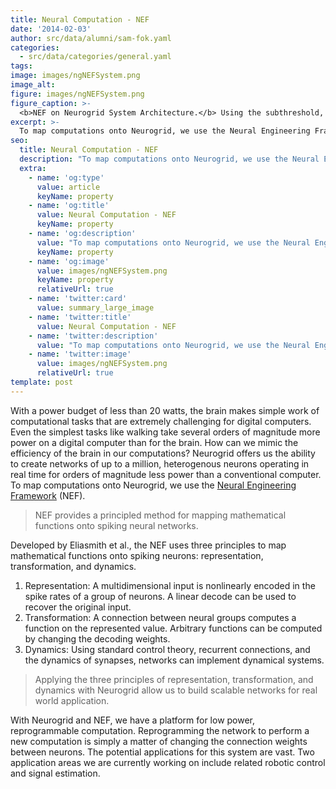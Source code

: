 ```yaml
---
title: Neural Computation - NEF
date: '2014-02-03'
author: src/data/alumni/sam-fok.yaml
categories:
  - src/data/categories/general.yaml
tags:
image: images/ngNEFSystem.png
image_alt:
figure: images/ngNEFSystem.png
figure_caption: >-
  <b>NEF on Neurogrid System Architecture.</b> Using the subthreshold, analog silicon neurons on Neurogrid with an FPGA daughterboard allows us to implement the principles of NEF and construct networks for real world tasks.
excerpt: >-
  To map computations onto Neurogrid, we use the Neural Engineering Framework.
seo:
  title: Neural Computation - NEF
  description: "To map computations onto Neurogrid, we use the Neural Engineering Framework."
  extra:
    - name: 'og:type'
      value: article
      keyName: property
    - name: 'og:title'
      value: Neural Computation - NEF
      keyName: property
    - name: 'og:description'
      value: "To map computations onto Neurogrid, we use the Neural Engineering Framework."
      keyName: property
    - name: 'og:image'
      value: images/ngNEFSystem.png
      keyName: property
      relativeUrl: true
    - name: 'twitter:card'
      value: summary_large_image
    - name: 'twitter:title'
      value: Neural Computation - NEF
    - name: 'twitter:description'
      value: "To map computations onto Neurogrid, we use the Neural Engineering Framework."
    - name: 'twitter:image'
      value: images/ngNEFSystem.png
      relativeUrl: true
template: post
---
```

With a power budget of less than 20 watts, the brain makes simple work of computational tasks that are extremely challenging for digital computers. Even the simplest tasks like walking take several orders of magnitude more power on a digital computer than for the brain. How can we mimic the efficiency of the brain in our computations? Neurogrid offers us the ability to create networks of up to a million, heterogenous neurons operating in real time for orders of magnitude less power than a conventional computer. To map computations onto Neurogrid, we use the [Neural Engineering Framework](http://compneuro.uwaterloo.ca/research/nef.html) (NEF).

> NEF provides a principled method for mapping mathematical functions onto spiking neural networks.

Developed by Eliasmith et al., the NEF uses three principles to map mathematical functions onto spiking neurons: representation, transformation, and dynamics.
1. Representation: A multidimensional input is nonlinearly encoded in the spike rates of a group of neurons. A linear decode can be used to recover the original input.
2. Transformation: A connection between neural groups computes a function on the represented value. Arbitrary functions can be computed by changing the decoding weights.
3. Dynamics: Using standard control theory, recurrent connections, and the dynamics of synapses, networks can implement dynamical systems.

> Applying the three principles of representation, transformation, and dynamics with Neurogrid allow us to build scalable networks for real world application.

With Neurogrid and NEF, we have a platform for low power, reprogrammable computation. Reprogramming the network to perform a new computation is simply a matter of changing the connection weights between neurons. The potential applications for this system are vast. Two application areas we are currently working on include related robotic control and signal estimation.
